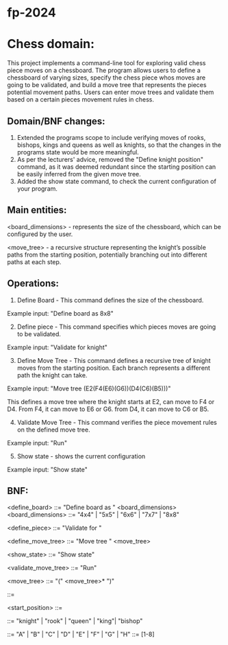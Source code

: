 # fp-2024

# Chess domain:
This project implements a command-line tool for exploring valid chess piece moves on a chessboard. The program allows users to define a chessboard of varying sizes, specify the chess piece whos moves are going to be validated, and build a move tree that represents the pieces potential movement paths. Users can enter move trees and validate them based on a certain pieces movement rules in chess.

## Domain/BNF changes:
1) Extended the programs scope to include verifying moves of rooks, bishops, kings and queens as well as knights, so that the changes in the programs state would be more meaningful.
2) As per the lecturers' advice, removed the "Define knight position" command, as it was deemed redundant since the starting position can be easily inferred from the given move tree.
3) Added the show state command, to check the current configuration of your program.

## Main entities:
<board_dimensions> - represents the size of the chessboard, which can be configured by the user.

<move_tree> - a recursive structure representing the knight’s possible paths from the starting position, potentially branching out into different paths at each step.

## Operations:
1) Define Board - This command defines the size of the chessboard.

Example input: "Define board as 8x8"

2) Define piece - This command specifies which pieces moves are going to be validated.

Example input: "Validate for knight"

3) Define Move Tree - This command defines a recursive tree of knight moves from the starting position. Each branch represents a different path the knight can take.

Example input: "Move tree (E2(F4(E6)(G6))(D4(C6)(B5)))"

This defines a move tree where the knight starts at E2, can move to F4 or D4. From F4, it can move to E6 or G6. from D4, it can move to C6 or B5.

4) Validate Move Tree - This command verifies the piece movement rules on the defined move tree.

Example input: "Run"

5) Show state - shows the current configuration

Example input: "Show state"

## BNF:

<define_board> ::= "Define board as " <board_dimensions>
<board_dimensions> ::= "4x4" |  "5x5" |  "6x6" |  "7x7" |  "8x8" 

<define_piece> ::= "Validate for " <piece>

<define_move_tree> ::= "Move tree " <move_tree>

<show_state> ::= "Show state"

<validate_move_tree> ::= "Run"

<move_tree> ::= "(" <position> <move_tree>* ")"
              
<position> ::= <file> <rank>

<start_position> ::= <file> <rank>

<piece> ::= "knight" | "rook" | "queen" | "king"| "bishop"

<file> ::= "A" | "B" | "C" | "D" | "E" | "F" | "G" | "H"
<rank> ::= [1-8]

